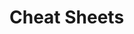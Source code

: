                                                                                                            
                                                                                                                
# Cheat Sheets           

   




